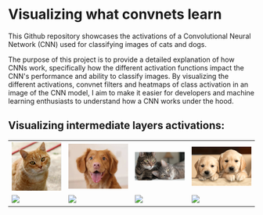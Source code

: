 
# Visualizing what convnets learn


This Github repository showcases the activations of a Convolutional Neural Network (CNN) used for classifying images of cats and dogs.

The purpose of this project is to provide a detailed explanation of how CNNs work, specifically how the different activation functions impact the CNN's performance and ability to classify images. By visualizing the different activations, convnet filters and heatmaps of class activation in an image of the CNN model, I aim to make it easier for developers and machine learning enthusiasts to understand how a CNN works under the hood.

## Visualizing intermediate layers activations:

<div align="center">  
<table style="margin: 0 auto; border-style: none; width:100%">
  <tr>
    <td><img src="https://github.com/mohamedamine99/Visualizing-what-convnets-learn/blob/main/test%20images/cat.PNG" width=140></td>
    <td><img src="https://github.com/mohamedamine99/Visualizing-what-convnets-learn/blob/main/test%20images/dog.PNG" width=170></td>
    <td><img src="https://github.com/mohamedamine99/Visualizing-what-convnets-learn/blob/main/test%20images/2%20cats.PNG" width=140></td>
    <td><img src="https://github.com/mohamedamine99/Visualizing-what-convnets-learn/blob/main/test%20images/2%20dogs.PNG" width=170></td>
  </tr>
  <tr>
    <td><img src="https://github.com/mohamedamine99/Visualizing-what-convnets-learn/blob/main/visualizing%20intermediate%20layers%20activations/results/activations%20GIFs/cat%20activations%202.gif" width=200></td>
    <td><img src="https://github.com/mohamedamine99/Visualizing-what-convnets-learn/blob/main/visualizing%20intermediate%20layers%20activations/results/activations%20GIFs/dog%20activations%202.gif" width=200></td>
    <td><img src="https://github.com/mohamedamine99/Visualizing-what-convnets-learn/blob/main/visualizing%20intermediate%20layers%20activations/results/activations%20GIFs/two%20cats%20activations%202.gif" width=200></td>
    <td><img src="https://github.com/mohamedamine99/Visualizing-what-convnets-learn/blob/main/visualizing%20intermediate%20layers%20activations/results/activations%20GIFs/two%20dogs%20activations%202.gif" width=200></td>
  </tr>
</table>
</div>
